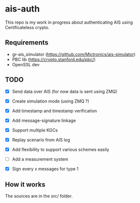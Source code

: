 # ais-auth

This repo is my work in progress about authenticating AIS using Certificateless crypto.

## Requirements 

- gr-ais_simulator (https://github.com/Mictronics/ais-simulator)
- PBC lib (https://crypto.stanford.edu/pbc/)
- OpenSSL dev 

## TODO

- [x] Send data over AIS (for now data is sent using ZMQ)
- [x] Create simulation mode (using ZMQ ?)
- [x] Add timestamp and timestamp verification
- [x] Add message-signature linkage
- [x] Support multiple KGCs
- [x] Replay scenario from AIS log
- [x] Add flexibility to support various schemes easily
- [ ] Add a measurement system
- [x] Sign every x messages for type 1


## How it works

The sources are in the src/ folder.